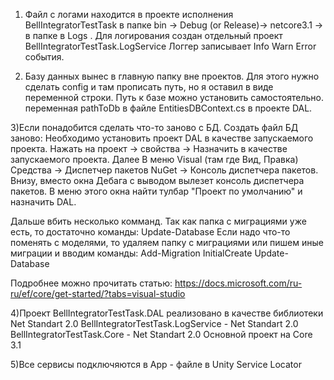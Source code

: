 1) Файл с логами находится в проекте исполнения BellIntegratorTestTask в папке bin -> Debug (or Release)-> netcore3.1 -> в папке в Logs .
Для логирования создан отдельный проект BellIntegratorTestTask.LogService
Логгер записывает Info Warn Error события.

2) Базу данных вынес в главную папку вне проектов.
Для этого нужно сделать config и там прописать путь, но я оставил в виде переменной строки. Путь к базе можно установить самостоятельно.
переменная pathToDb в файле EntitiesDBContext.cs в проекте DAL.

3)Если понадобится сделать что-то заново с БД. Создать файл БД заново:
Необходимо установить проект DAL в качестве запускаемого проекта. Нажать на проект -> свойства -> Назначить в качестве запускаемого проекта.
Далее
В меню Visual (там где Вид, Правка)
Средства -> Диспетчер пакетов NuGet -> Консоль диспетчера пакетов.
Внизу, вместо окна Дебага с выводом вылезет консоль диспетчера пакетов.
В меню этого окна найти тулбар "Проект по умолчанию" и назначить DAL.

Дальше вбить несколько комманд. 
Так как папка с миграциями уже есть, то достаточно команды: Update-Database
Если надо что-то поменять с моделями, то удаляем папку с миграциями или пишем иные миграции и вводим команды:
Add-Migration InitialCreate
Update-Database

Подробнее можно прочитать статью: https://docs.microsoft.com/ru-ru/ef/core/get-started/?tabs=visual-studio


4)Проект BellIntegratorTestTask.DAL реализовано в качестве библиотеки Net Standart 2.0
BellIntegratorTestTask.LogService - Net Standart 2.0
BellIntegratorTestTask.Core - Net Standart 2.0
Основной проект на Core 3.1

5)Все сервисы подключяются в App - файле в Unity Service Locator 

